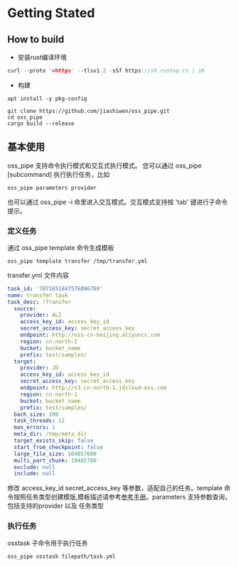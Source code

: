 # Getting Stated

## How to build

* 安装rust编译环境

```rust
curl --proto '=https' --tlsv1.2 -sSf https://sh.rustup.rs | sh
```

* 构建

```shell
apt install -y pkg-config
```

```shell
git clone https://github.com/jiashiwen/oss_pipe.git
cd oss_pipe
cargo build --release
```

## 基本使用

oss_pipe 支持命令执行模式和交互式执行模式。
您可以通过 oss_pipe [subcommand] 执行执行任务，比如

```shell
oss_pipe parameters provider
```

也可以通过 oss_pipe -i 命里进入交互模式。交互模式支持按 'tab' 键进行子命令提示。

### 定义任务

通过 oss_pipe template 命令生成模板

```shell
oss_pipe template transfer /tmp/transfer.yml
```

transfer.yml 文件内容

```yml
task_id: '7071651847576096769'
name: transfer task
task_desc: !Transfer
  source:
    provider: ALI
    access_key_id: access_key_id
    secret_access_key: secret_access_key
    endpoint: http://oss-cn-beijing.aliyuncs.com
    region: cn-north-1
    bucket: bucket_name
    prefix: test/samples/
  target:
    provider: JD
    access_key_id: access_key_id
    secret_access_key: secret_access_key
    endpoint: http://s3.cn-north-1.jdcloud-oss.com
    region: cn-north-1
    bucket: bucket_name
    prefix: test/samples/
  bach_size: 100
  task_threads: 12
  max_errors: 1
  meta_dir: /tmp/meta_dir
  target_exists_skip: false
  start_from_checkpoint: false
  large_file_size: 104857600
  multi_part_chunk: 10485760
  exclude: null
  include: null
```

修改 access_key_id secret_access_key 等参数，适配自己的任务。template 命令按照任务类型创建模版,模板描述请参考[参考手册](reference_cn.md)。parameters 支持参数查询，包括支持的provider 以及 任务类型

### 执行任务

osstask 子命令用于执行任务

```shell
oss_pipe osstask filepath/task.yml
```
